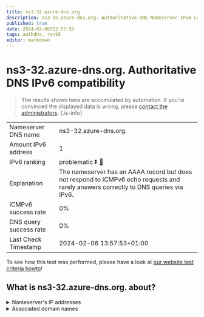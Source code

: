 ```yaml
---
title: ns3-32.azure-dns.org.
description: ns3-32.azure-dns.org. Authoritative DNS Nameserver IPv6 compatibility
published: true
date: 2024-02-06T12:57:53
tags: authdns, rank5
editor: markdown
---
```


# ns3-32.azure-dns.org. Authoritative DNS IPv6 compatibility

> The results shown here are accumulated by automation. If you're convinced the displayed data is wrong, please [contact the administrators](/howto/chat). 
{.is-info}




|   |   |
| - | - |
| Nameserver DNS name | ns3-32.azure-dns.org.
| Amount IPv6 address | 1
| IPv6 ranking | problematic :arrow_double_down: [🔗](/howto/ranking) |
| Explanation | The nameserver has an AAAA record but does not respond to ICMPv6 echo requests and rarely answers correctly to DNS queries via IPv6. |
| ICMPv6 success rate | 0%|
| DNS query success rate | 0% |
| Last Check Timestamp | 2024-02-06 13:57:53+01:00 |

To see how this test was performed, please have a look at [our website test criteria howto](/howto/testcriteria/authdns)!


## What is ns3-32.azure-dns.org. about?




<details>
<summary>Nameserver's IP addresses</summary>

2a01:111:4000:10::20

</details>



<details>
<summary>Associated domain names</summary>

www.office.com

</details>
